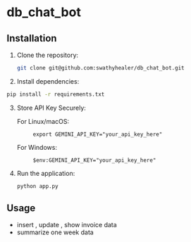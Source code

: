 # db_chat_bot

## Installation
1. Clone the repository:
   ```bash
   git clone git@github.com:swathyhealer/db_chat_bot.git
   ```
2.  Install dependencies:
   ```bash
   pip install -r requirements.txt
   ```
3. Store API Key Securely:

    For Linux/macOS:
    
            export GEMINI_API_KEY="your_api_key_here"

    For Windows:
            
            $env:GEMINI_API_KEY="your_api_key_here"

4. Run the application:
   ```bash
   python app.py
   ```

## Usage
- insert , update , show invoice data
- summarize one week data
